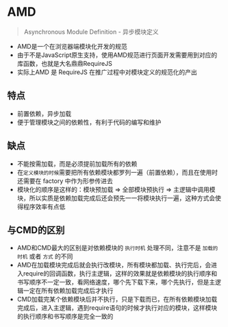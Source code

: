 # AMD

> Asynchronous Module Definition - 异步模块定义

- AMD是一个在浏览器端模块化开发的规范
- 由于不是JavaScript原生支持，使用AMD规范进行页面开发需要用到对应的库函数，也就是大名鼎鼎RequireJS
- 实际上AMD 是 RequireJS 在推广过程中对模块定义的规范化的产出

## 特点
- 前置依赖，异步加载
- 便于管理模块之间的依赖性，有利于代码的编写和维护

## 缺点
- 不能按需加载，而是必须提前加载所有的依赖
- 在`定义模块的时候`需要把所有依赖模块都罗列一遍（前置依赖），而且在使用时还需要在 factory 中作为形参传进去
- 模块化的顺序是这样的：模块预加载 => 全部模块预执行 => 主逻辑中调用模块，所以实质是依赖加载完成后还会预先一一将模块执行一遍，这种方式会使得程序效率有点低

## 与CMD的区别
- AMD和CMD最大的区别是对依赖模块的 `执行时机` 处理不同，注意不是 `加载的时机` 或者 `方式` 的不同
- AMD在加载模块完成后就会执行改模块，所有模块都加载、执行完后，会进入require的回调函数，执行主逻辑，这样的效果就是依赖模块的执行顺序和书写顺序不一定一致，看网络速度，哪个先下载下来，哪个先执行，但是主逻辑一定在所有依赖加载完成后才执行
- CMD加载完某个依赖模块后并不执行，只是下载而已，在所有依赖模块加载完成后，进入主逻辑，遇到require语句的时候才执行对应的模块，这样模块的执行顺序和书写顺序是完全一致的